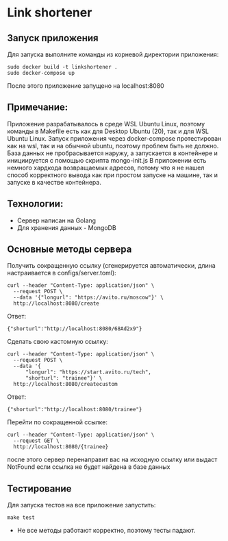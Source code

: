 # Link shortener

## Запуск приложения

Для запуска выполните команды из корневой директории приложения:
```
sudo docker build -t linkshortener .
sudo docker-compose up
```
После этого приложение запущено на localhost:8080

## Примечание:

Приложение разрабатывалось в среде WSL Ubuntu Linux, поэтому команды в Makefile есть как для Desktop Ubuntu (20), так и для WSL Ubuntu Linux.
Запуск приложения через docker-compose протестирован как на wsl, так и на обычной ubuntu, поэтому проблем быть не должно.
База данных не пробрасывается наружу, а запускается в контейнере и инициируется с помощью скрипта mongo-init.js
В приложении есть немного хардкода возвращаемых адресов, потому что я не нашел способ корректного вывода как при простом запуске на машине, так 
и запуске в качестве контейнера.

## Технологии:

 - Сервер написан на Golang
 - Для хранения данных - MongoDB

## Основные методы сервера

Получить сокращенную ссылку (сгенерируется автоматически, длина настраивается в configs/server.toml):
```
curl --header "Content-Type: application/json" \
  --request POST \
  --data '{"longurl": "https://avito.ru/moscow"}' \
  http://localhost:8080/create
```

Ответ:
```
{"shorturl":"http://localhost:8080/68Ad2x9"}
```

Сделать свою кастомную ссылку:
```
curl --header "Content-Type: application/json" \
  --request POST \
  --data '{
      "longurl": "https://start.avito.ru/tech",
      "shorturl": "trainee"}' \
  http://localhost:8080/createcustom
```

Ответ:
```
{"shorturl":"http://localhost:8080/trainee"}
```

Перейти по сокращенной ссылке:
```
curl --header "Content-Type: application/json" \
  --request GET \
  http://localhost:8080/{trainee}
```
после этого сервер перенаправит вас на исходную ссылку или выдаст NotFound если ссылка не будет найдена в базе данных

## Тестирование

Для запуска тестов на все приложение запустить:
```
make test
```
- Не все методы работают корректно, поэтому тесты падают.

